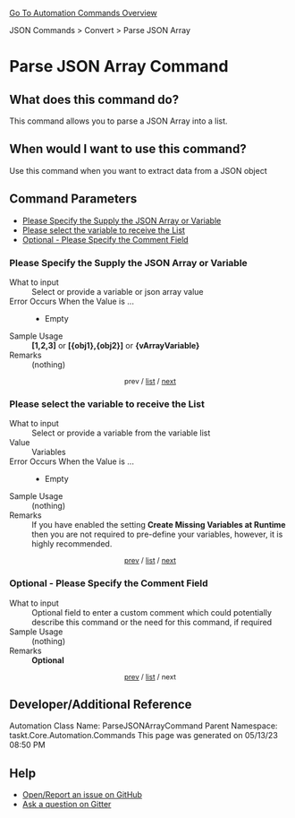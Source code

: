 <!--TITLE: Parse JSON Array Command -->
<!-- SUBTITLE: a command in the JSON Commands group. -->
[Go To Automation Commands Overview](/automation-commands.md)


JSON Commands &gt; Convert &gt; Parse JSON Array


# Parse JSON Array Command


## What does this command do?
This command allows you to parse a JSON Array into a list.


## When would I want to use this command?
Use this command when you want to extract data from a JSON object


<a id="param_list"></a>
## Command Parameters
- [Please Specify the Supply the JSON Array or Variable](#param_0)
- [Please select the variable to receive the List](#param_1)
- [Optional - Please Specify the Comment Field](#param_2)


<a id="param_0"></a>
### Please Specify the Supply the JSON Array or Variable


<dl>
<dt>What to input</dt><dd>Select or provide a variable or json array value</dd>
<dt>Error Occurs When the Value is ...</dt><dd><ul>
<li>Empty</li>
</ul></dd>
<dt>Sample Usage</dt><dd><strong>[1,2,3]</strong> or <strong>[{obj1},{obj2}]</strong> or <strong>{vArrayVariable}</strong></dd>
<dt>Remarks</dt><dd>(nothing)</dd>
</dl>




<div style="font-size: 90%; text-align: center">


prev / [list](#param_list) / [next](#param_1)


</div>


<a id="param_1"></a>
### Please select the variable to receive the List


<dl>
<dt>What to input</dt><dd>Select or provide a variable from the variable list</dd>
<dt>Value</dt><dd>Variables</dd>
<dt>Error Occurs When the Value is ...</dt><dd><ul>
<li>Empty</li>
</ul></dd>
<dt>Sample Usage</dt><dd>(nothing)</dd>
<dt>Remarks</dt><dd>If you have enabled the setting <strong>Create Missing Variables at Runtime</strong> then you are not required to pre-define your variables, however, it is highly recommended.</dd>
</dl>




<div style="font-size: 90%; text-align: center">


[prev](#param_1) / [list](#param_list) / [next](#param_2)


</div>


<a id="param_2"></a>
### Optional - Please Specify the Comment Field


<dl>
<dt>What to input</dt><dd>Optional field to enter a custom comment which could potentially describe this command or the need for this command, if required</dd>
<dt>Sample Usage</dt><dd>(nothing)</dd>
<dt>Remarks</dt><dd><strong>Optional</strong><br></dd>
</dl>




<div style="font-size: 90%; text-align: center">


[prev](#param_2) / [list](#param_list) / next


</div>


## Developer/Additional Reference
Automation Class Name: ParseJSONArrayCommand
Parent Namespace: taskt.Core.Automation.Commands
This page was generated on 05/13/23 08:50 PM


## Help
- [Open/Report an issue on GitHub](https://github.com/rcktrncn/taskt/issues/new)
- [Ask a question on Gitter](https://gitter.im/taskt-rpa/Lobby)
